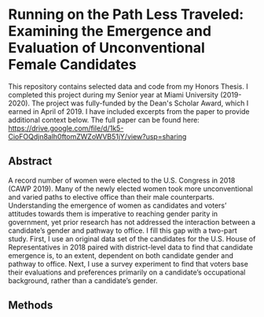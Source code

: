 # Running on the Path Less Traveled: Examining the Emergence and Evaluation of Unconventional Female Candidates

This repository contains selected data and code from my Honors Thesis. I completed this project during my Senior year at Miami University (2019-2020). The project was fully-funded by the Dean's Scholar Award, which I earned in April of 2019. I have included excerpts from the paper to provide additional context below. The full paper can be found here: https://drive.google.com/file/d/1k5-CioFOQdjn8alh0ftomZWZoWVB51jY/view?usp=sharing

## Abstract
A record number of women were elected to the U.S. Congress in 2018 (CAWP 2019).
Many of the newly elected women took more unconventional and varied paths to elective office
than their male counterparts. Understanding the emergence of women as candidates and voters’
attitudes towards them is imperative to reaching gender parity in government, yet prior research
has not addressed the interaction between a candidate’s gender and pathway to office. I fill this
gap with a two-part study. First, I use an original data set of the candidates for the U.S. House of
Representatives in 2018 paired with district-level data to find that candidate emergence is, to an
extent, dependent on both candidate gender and pathway to office. Next, I use a survey
experiment to find that voters base their evaluations and preferences primarily on a candidate’s
occupational background, rather than a candidate’s gender.


## Methods




